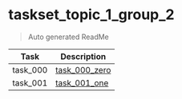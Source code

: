 # taskset_topic_1_group_2

> Auto generated ReadMe

| Task     | Description                                            |
|----------|--------------------------------------------------------|
| task_000 | [task_000_zero](taskset_topic_1_group_2/task_000_zero) |
| task_001 | [task_001_one](taskset_topic_1_group_2/task_001_one)   |

